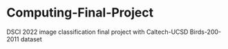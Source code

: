 # Computing-Final-Project
DSCI 2022 image classification final project with Caltech-UCSD Birds-200-2011 dataset 
